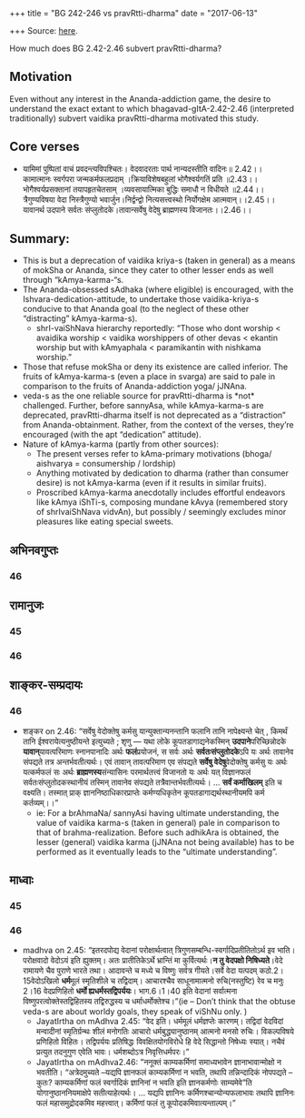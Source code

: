 +++
title = "BG 242-246 vs pravRtti-dharma"
date = "2017-06-13"

+++
Source: [here](https://agnimaan.wordpress.com/2017/06/13/how-much-does-bg-2-42-2-46-subvert-pravrtti-dharma/).

How much does BG 2.42-2.46 subvert pravRtti-dharma?

## Motivation

Even without any interest in the Ananda-addiction game, the desire to
understand the exact extant to which bhagavad-gItA-2.42-2.46
(interpreted traditionally) subvert vaidika pravRtti-dharma motivated
this study.

## Core verses

-   यामिमां पुष्पितां वाचं प्रवदन्त्यविपश्चितः। वेदवादरताः पार्थ
    नान्यदस्तीति वादिनः॥ 2.42।।  
    कामात्मानः स्वर्गपरा जन्मकर्मफलप्रदाम् ।क्रियाविशेषबहुलां
    भोगैश्वर्यगतिं प्रति ॥2.43।।  
    भोगैश्वर्यप्रसक्तानां तयापहृतचेतसाम् ।व्यवसायात्मिका बुद्धिः समाधौ
    न विधीयते ॥2.44।।  
    त्रैगुण्यविषया वेदा निस्त्रैगुण्यो भवार्जुन।निर्द्वन्द्वो
    नित्यसत्त्वस्थो निर्योगक्षेम आत्मवान्।।2.45।।  
    यावानर्थ उदपाने सर्वतः संप्लुतोदके।तावान्सर्वेषु वेदेषु ब्राह्मणस्य
    विजानतः।।2.46।।

## Summary:

-   This is but a deprecation of vaidika kriya-s (taken in general) as a
    means of mokSha or Ananda, since they cater to other lesser ends as
    well through “kAmya-karma-“s.
-   The Ananda-obsessed sAdhaka (where eligible) is encouraged, with the
    Ishvara-dedication-attitude, to undertake those vaidika-kriya-s
    conducive to that Ananda goal (to the neglect of these other
    “distracting” kAmya-karma-s).
    -   shrI-vaiShNava hierarchy reportedly: “Those who dont worship \<
        avaidika worship \< vaidika worshippers of other devas \<
        ekantin worship but with kAmyaphala \< paramikantin with
        nishkama worship.”
-   Those that refuse mokSha or deny its existence are called
    inferior. The fruits of kAmya-karma-s (even a place in svarga) are
    said to pale in comparison to the fruits of Ananda-addiction yoga/
    jJNAna.
-   veda-s as the one reliable source for pravRtti-dharma is \*not\*
    challenged. Further, before sannyAsa, while kAmya-karma-s are
    deprecated, pravRtti-dharma itself is not deprecated as a
    “distraction” from Ananda-obtainment. Rather, from the context of
    the verses, they’re encouraged (with the apt “dedication” attitude).
-   Nature of kAmya-karma (partly from other sources):
    -   The present verses refer to kAma-primary motivations (bhoga/
        aishvarya = consumership / lordship)
    -   Anything motivated by dedication to dharma (rather than consumer
        desire) is not kAmya-karma (even if it results in similar
        fruits).
    -   Proscribed kAmya-karma anecdotally includes effortful endeavors
        like kAmya iShTi-s, composing mundane kAvya (remembered story of
        shrIvaiShNava vidvAn), but possibly / seemingly excludes minor
        pleasures like eating special sweets.

## अभिनवगुप्तः
### 46
<div class="js_include collapsed" url="/purANam/mahAbhAratam/06-bhIShma-parva/02-bhagavad-gItA-parva/saMskRtam/abhinava-guptaH/mUlam/02_sAnkhya-yogaH_sarva-/45_traiguNyaviShayA_.md"  newLevelForH1="3" title="(सं) अभिनव-गुप्तः मूलम्" newLevelForH1="3" > </div>

## रामानुजः
### 45
<div class="js_include collapsed" url="/purANam/mahAbhAratam/06-bhIShma-parva/02-bhagavad-gItA-parva/saMskRtam/rAmAnujaH/mUlam/02_sAnkhya-yogaH_sarva-/45_traiguNyaviShayA_.md"  newLevelForH1="3" title="(सं) रामानुजः मूलम्" newLevelForH1="3" > </div>

### 46
<div class="js_include collapsed" url="/purANam/mahAbhAratam/06-bhIShma-parva/02-bhagavad-gItA-parva/saMskRtam/rAmAnujaH/mUlam/02_sAnkhya-yogaH_sarva-/46_yAvAnartha_udapAn.md"  newLevelForH1="3" title="(सं) रामानुजः मूलम्" newLevelForH1="3" > </div>


## शाङ्कर-सम्प्रदायः
### 46
<div class="js_include collapsed" url="/purANam/mahAbhAratam/06-bhIShma-parva/02-bhagavad-gItA-parva/saMskRtam/shankaraH/mUlam/02_sAnkhya-yogaH_sarva-/45_traiguNyaviShayA_.md"  newLevelForH1="3" title="(सं) शङ्करः मूलम्" newLevelForH1="3" > </div>

- शङ्कर on 2.46: “सर्वेषु वेदोक्तेषु कर्मसु यान्युक्तान्यनन्तानि फलानि
    तानि नापेक्ष्यन्ते चेत् , किमर्थं तानि ईश्वरायेत्यनुष्ठीयन्ते
    इत्युच्यते ; शृणु — यथा लोके कूपतडागाद्यनेकस्मिन्
    **उदपाने**परिच्छिन्नोदके **यावान्**यावत्परिमाणः स्नानपानादिः
    अर्थः **फलं**प्रयोजनं, स सर्वः अर्थः **सर्वतःसंप्लुतोदके**ऽपि
    यः अर्थः तावानेव संपद्यते तत्र अन्तर्भवतीत्यर्थः। एवं तावान्
    तावत्परिमाण एव संपद्यते **सर्वेषु वेदेषु**वेदोक्तेषु कर्मसु यः
    अर्थः यत्कर्मफलं सः अर्थः **ब्राह्मणस्य**संन्यासिनः
    परमार्थतत्त्वं विजानतो यः अर्थः यत् विज्ञानफलं
    सर्वतःसंप्लुतोदकस्थानीयं तस्मिन् तावानेव संपद्यते
    तत्रैवान्तर्भवतीत्यर्थः। … **सर्वं कर्माखिलम्** इति च वक्ष्यति।
    तस्मात् प्राक् ज्ञाननिष्ठाधिकारप्राप्तेः कर्मण्यधिकृतेन
    कूपतडागाद्यर्थस्थानीयमपि कर्म कर्तव्यम्।।”
    -   ie: For a brAhmaNa/ sannyAsi having ultimate understanding, the
        value of vaidika karma-s (taken in general) pale in comparison
        to that of brahma-realization. Before such adhikAra is obtained,
        the lesser (general) vaidika karma (jJNAna not being available)
        has to be performed as it eventually leads to the “ultimate
        understanding”.


## माध्वाः
### 45
<div class="js_include collapsed" url="/purANam/mahAbhAratam/06-bhIShma-parva/02-bhagavad-gItA-parva/saMskRtam/madhvaH/mUlam/02_sAnkhya-yogaH_sarva-/45_traiguNyaviShayA_.md"  newLevelForH1="3" title="(सं) मध्वः मूलम्" newLevelForH1="3" > </div>
<div class="js_include collapsed" url="/purANam/mahAbhAratam/06-bhIShma-parva/02-bhagavad-gItA-parva/saMskRtam/madhvaH/jayatIrthaH/02_sAnkhya-yogaH_sarva-/45_traiguNyaviShayA_.md"  newLevelForH1="3" title="(सं) मध्वः जयतीर्थः" newLevelForH1="3" > </div>


### 46
<div class="js_include collapsed" url="/purANam/mahAbhAratam/06-bhIShma-parva/02-bhagavad-gItA-parva/saMskRtam/madhvaH/mUlam/02_sAnkhya-yogaH_sarva-/46_yAvAnartha_udapAn.md"  newLevelForH1="3" title="(सं) मध्वः मूलम्" newLevelForH1="3" > </div>
<div class="js_include collapsed" url="/purANam/mahAbhAratam/06-bhIShma-parva/02-bhagavad-gItA-parva/saMskRtam/madhvaH/jayatIrthaH/02_sAnkhya-yogaH_sarva-/46_yAvAnartha_udapAn.md"  newLevelForH1="3" title="(सं) मध्वः जयतीर्थः" newLevelForH1="3" > </div>

- madhva on 2.45: “इतरदपोद्य वेदानां परोक्षार्थत्वात्
    त्रिगुणसम्बन्धि-स्वर्गादिप्रतीतितोऽर्थ इव भाति। परोक्षवादो वेदोऽयं
    इति ह्युक्तम्। अतः प्रातीतिकेऽर्थे भ्रान्तिं मा कुर्वित्यर्थः।**न
    तु वेदपक्षो निषिध्यते**।वेदे रामायणे चैव पुराणे भारते तथा। आदावन्ते
    च मध्ये च विष्णुः सर्वत्र गीयते।सर्वे वेदा यत्पदम्
    कठो.2।15वेदोऽखिलो **धर्म**मूलं स्मृतिशीले च तद्विदाम्। आचारश्चैव
    साधूनामात्मनो रुचि(नस्तुष्टि) रेव च मनुः 2।16 वेदप्रणिहितो **धर्मो
    ह्यधर्मस्तद्विपर्ययः**। भाग.6।1।40 इति वेदानां सर्वात्मना
    विष्णुपरत्वोक्तेस्तद्विहितस्य तद्विरुद्धस्य च
    धर्माधर्मोक्तेश्च।”(ie – Don’t think that the obtuse veda-s are
    about worldy goals, they speak of viShNu only. )
    -   JayatIrtha on mAdhva 2.45: “वेद इति। धर्ममूलं धर्मज्ञप्तेः
        कारणम्। तद्विदां वेदविदां मन्वादीनां स्मृतिर्ग्रन्थः शीलं
        मनोगतिः आचारो धर्मबुद्ध्यानुष्ठानम् आत्मनो मनसो रुचिः।
        विकल्पविषये प्रणिहितो विहितः। तद्विपर्ययः प्रतिषिद्धः
        विवक्षितयोगविरोधे हि वेदे सिद्धान्तो निषेध्यः स्यात्। नचैवं
        प्रत्युत तदनुगुण एवेति भावः। धर्मशब्दोऽत्र निवृत्तिधर्मपरः।”
    -   JayatIrtha on mAdhva2.46: ”ननूक्तं काम्यकर्मिणां समाध्यभावेन
        ज्ञानाभावान्मोक्षो न भवतीति। “अत्रेदमुच्यते –यद्यपि ज्ञानफलं
        काम्यकर्मिणां न भवति, तथापि तन्निन्दादिकं नोपपद्यते – कुतः?
        काम्यकर्मिणां फलं स्वर्गादिकं ज्ञानिनां न भवति इति ज्ञानकर्मणोः
        साम्यमेवे”ति योगानुष्ठाननियमाक्षेपे सतीत्याहेत्यर्थः। … यद्यपि
        ज्ञानिनः कर्मिणश्चान्योन्यफलाभावः तथापि ज्ञानिनः फलं
        महासमुद्रोदकमिव महत्त्वात्। कर्मिणां फलं तु
        कूपोदकमिवात्यन्ताल्पम्।”

